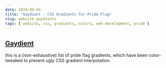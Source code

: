 ```yaml
---
date: 2024-09-02
title: "Gaydient - CSS Gradients for Pride Flag"
slug: website-gaydients
tags: [ website, css, gradients, colors, web-development, pride ]
---
```




## [Gaydient][1]

this is a (non-exhaustive) list of pride flag gradients, which have been color-tweaked to prevent ugly CSS gradient interpolation.



  [1]: https://cesque.com/gaydient/
